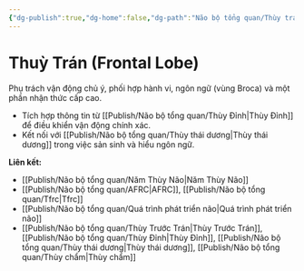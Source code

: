 ```yaml
---
{"dg-publish":true,"dg-home":false,"dg-path":"Não bộ tổng quan/Thùy trán.md","permalink":"/nao-bo-tong-quan/thuy-tran/","dgPassFrontmatter":true,"noteIcon":"","updated":"2025-01-12T07:24:58.750+07:00"}
---
```


# Thuỳ Trán (Frontal Lobe)

Phụ trách vận động chủ ý, phối hợp hành vi, ngôn ngữ (vùng Broca) và một phần nhận thức cấp cao.

- Tích hợp thông tin từ [[Publish/Não bộ tổng quan/Thùy Đỉnh\|Thùy Đỉnh]] để điều khiển vận động chính xác.
- Kết nối với [[Publish/Não bộ tổng quan/Thùy thái dương\|Thùy thái dương]] trong việc sản sinh và hiểu ngôn ngữ.

**Liên kết:**
- [[Publish/Não bộ tổng quan/Năm Thùy Não\|Năm Thùy Não]]
- [[Publish/Não bộ tổng quan/AFRC\|AFRC]], [[Publish/Não bộ tổng quan/Tfrc\|Tfrc]]
- [[Publish/Não bộ tổng quan/Quá trình phát triển não\|Quá trình phát triển não]]
- [[Publish/Não bộ tổng quan/Thùy Trước Trán\|Thùy Trước Trán]], [[Publish/Não bộ tổng quan/Thùy Đỉnh\|Thùy Đỉnh]], [[Publish/Não bộ tổng quan/Thùy thái dương\|Thùy thái dương]], [[Publish/Não bộ tổng quan/Thùy chẩm\|Thùy chẩm]]